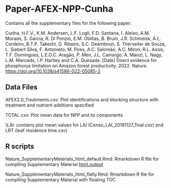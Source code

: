 # Paper-AFEX-NPP-Cunha

Contains all the supplementary files for the following paper:

Cunha, H.F.V., K.M. Andersen, L.F. Lugli, F.D. Santana, I. Aleixo, A.M. Moraes, S. Garcia, R. Di Ponzio, E.M. Oblitas, B. Brum, J.R. Schmeisk, A.L. Cordeiro, B.T.P. Takeshi, G. Ribeiro, S.C. Deambrozi, S. Trierveiler de Souza, L. Siebert Silva, F. Antonieto, M. Pires, A.C. Salomão, A.C. Miron, R.L. Assis, T.F. Domingues, L.E.O.C. Aragão, P. Meir, J.L. Camargo, A. Manzi, L. Nagy, L.M. Mercado, I.P. Hartley and C.A. Quesada. [Date] Direct evidence for phosphorus limitation on Amazon forest productivity. 2022. Nature. https://doi.org/10.1038/s41586-022-05085-2
 
 

## Data Files
AFEX2.0_Treatments.csv: Plot identifications and blocking structure with treatment and nutrient additions specified

TOTAL.csv: Plot mean data for NPP and its components

\LAI: contains plot mean values for LAI (Censo_LAI_20191127_final.csv) and LRT (leaf residence time.csv)



## R scripts 
Nature_SupplementaryMaterials_html_default.Rmd: Rmarkdown R file for compiling Supplementary Material <a href="https://kmander7.github.io/Paper-AFEX-NPP/Nature_SupplementaryMaterials_html_default.html" title="Nature_SupplementaryMaterials_html_default.html">html.output</a>

Nature_SupplementaryMaterials_html_flatly.Rmd: Rmarkdown R file for compiling Supplementary Material with floating TOC 
